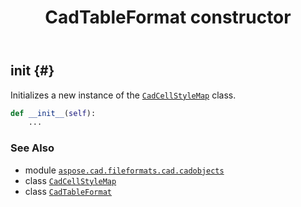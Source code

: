 ﻿---
title: CadTableFormat constructor
second_title: Aspose.CAD for Python via .NET API References
description: 
type: docs
weight: 10
url: /python-net/aspose.cad.fileformats.cad.cadobjects/cadtableformat/__init__/
is_root: false
---

## __init__ {#}

Initializes a new instance of the [`CadCellStyleMap`](/cad/python-net/aspose.cad.fileformats.cad.cadobjects/cadcellstylemap) class.



```python
def __init__(self):
    ...
```





### See Also
* module [`aspose.cad.fileformats.cad.cadobjects`](../../)
* class [`CadCellStyleMap`](/cad/python-net/aspose.cad.fileformats.cad.cadobjects/cadcellstylemap)
* class [`CadTableFormat`](/cad/python-net/aspose.cad.fileformats.cad.cadobjects/cadtableformat)
